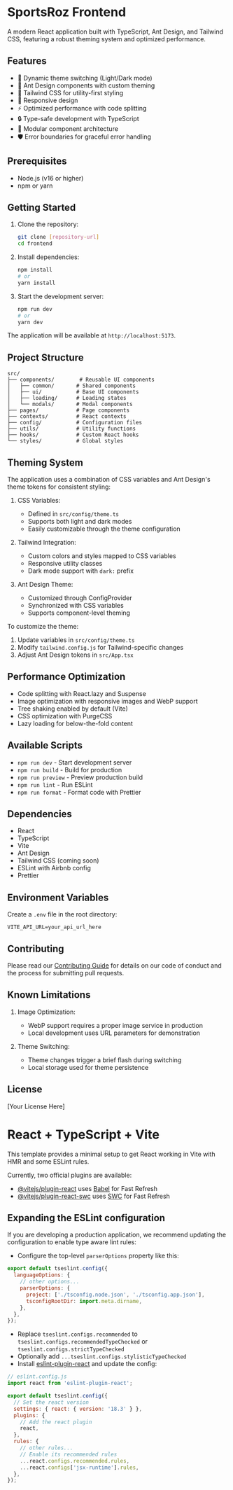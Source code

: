 # SportsRoz Frontend

A modern React application built with TypeScript, Ant Design, and Tailwind CSS, featuring a robust theming system and optimized performance.

## Features

- 🎨 Dynamic theme switching (Light/Dark mode)
- 🎯 Ant Design components with custom theming
- 🌈 Tailwind CSS for utility-first styling
- 📱 Responsive design
- ⚡ Optimized performance with code splitting
- 🔒 Type-safe development with TypeScript
- 🧩 Modular component architecture
- 🛡️ Error boundaries for graceful error handling

## Prerequisites

- Node.js (v16 or higher)
- npm or yarn

## Getting Started

1. Clone the repository:

   ```bash
   git clone [repository-url]
   cd frontend
   ```

2. Install dependencies:

   ```bash
   npm install
   # or
   yarn install
   ```

3. Start the development server:
   ```bash
   npm run dev
   # or
   yarn dev
   ```

The application will be available at `http://localhost:5173`.

## Project Structure

```
src/
├── components/        # Reusable UI components
│   ├── common/       # Shared components
│   ├── ui/           # Base UI components
│   ├── loading/      # Loading states
│   └── modals/       # Modal components
├── pages/            # Page components
├── contexts/         # React contexts
├── config/           # Configuration files
├── utils/            # Utility functions
├── hooks/            # Custom React hooks
└── styles/           # Global styles
```

## Theming System

The application uses a combination of CSS variables and Ant Design's theme tokens for consistent styling:

1. CSS Variables:

   - Defined in `src/config/theme.ts`
   - Supports both light and dark modes
   - Easily customizable through the theme configuration

2. Tailwind Integration:

   - Custom colors and styles mapped to CSS variables
   - Responsive utility classes
   - Dark mode support with `dark:` prefix

3. Ant Design Theme:
   - Customized through ConfigProvider
   - Synchronized with CSS variables
   - Supports component-level theming

To customize the theme:

1. Update variables in `src/config/theme.ts`
2. Modify `tailwind.config.js` for Tailwind-specific changes
3. Adjust Ant Design tokens in `src/App.tsx`

## Performance Optimization

- Code splitting with React.lazy and Suspense
- Image optimization with responsive images and WebP support
- Tree shaking enabled by default (Vite)
- CSS optimization with PurgeCSS
- Lazy loading for below-the-fold content

## Available Scripts

- `npm run dev` - Start development server
- `npm run build` - Build for production
- `npm run preview` - Preview production build
- `npm run lint` - Run ESLint
- `npm run format` - Format code with Prettier

## Dependencies

- React
- TypeScript
- Vite
- Ant Design
- Tailwind CSS (coming soon)
- ESLint with Airbnb config
- Prettier

## Environment Variables

Create a `.env` file in the root directory:

```env
VITE_API_URL=your_api_url_here
```

## Contributing

Please read our [Contributing Guide](CONTRIBUTING.md) for details on our code of conduct and the process for submitting pull requests.

## Known Limitations

1. Image Optimization:

   - WebP support requires a proper image service in production
   - Local development uses URL parameters for demonstration

2. Theme Switching:
   - Theme changes trigger a brief flash during switching
   - Local storage used for theme persistence

## License

[Your License Here]

# React + TypeScript + Vite

This template provides a minimal setup to get React working in Vite with HMR and some ESLint rules.

Currently, two official plugins are available:

- [@vitejs/plugin-react](https://github.com/vitejs/vite-plugin-react/blob/main/packages/plugin-react/README.md) uses [Babel](https://babeljs.io/) for Fast Refresh
- [@vitejs/plugin-react-swc](https://github.com/vitejs/vite-plugin-react-swc) uses [SWC](https://swc.rs/) for Fast Refresh

## Expanding the ESLint configuration

If you are developing a production application, we recommend updating the configuration to enable type aware lint rules:

- Configure the top-level `parserOptions` property like this:

```js
export default tseslint.config({
  languageOptions: {
    // other options...
    parserOptions: {
      project: ['./tsconfig.node.json', './tsconfig.app.json'],
      tsconfigRootDir: import.meta.dirname,
    },
  },
});
```

- Replace `tseslint.configs.recommended` to `tseslint.configs.recommendedTypeChecked` or `tseslint.configs.strictTypeChecked`
- Optionally add `...tseslint.configs.stylisticTypeChecked`
- Install [eslint-plugin-react](https://github.com/jsx-eslint/eslint-plugin-react) and update the config:

```js
// eslint.config.js
import react from 'eslint-plugin-react';

export default tseslint.config({
  // Set the react version
  settings: { react: { version: '18.3' } },
  plugins: {
    // Add the react plugin
    react,
  },
  rules: {
    // other rules...
    // Enable its recommended rules
    ...react.configs.recommended.rules,
    ...react.configs['jsx-runtime'].rules,
  },
});
```
